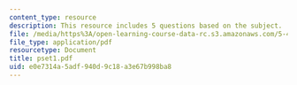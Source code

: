 ```yaml
---
content_type: resource
description: This resource includes 5 questions based on the subject.
file: /media/https%3A/open-learning-course-data-rc.s3.amazonaws.com/5-44-organometallic-chemistry-fall-2004/e0e7314a5adf940d9c18a3e67b998ba8_pset1.pdf
file_type: application/pdf
resourcetype: Document
title: pset1.pdf
uid: e0e7314a-5adf-940d-9c18-a3e67b998ba8
---
```

